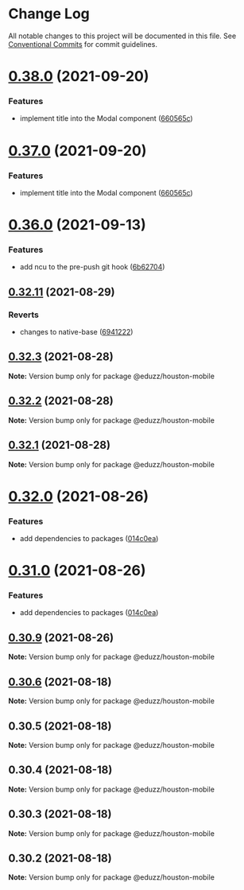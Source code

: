 # Change Log

All notable changes to this project will be documented in this file.
See [Conventional Commits](https://conventionalcommits.org) for commit guidelines.

# [0.38.0](https://github.com/eduzz/houston-mobile/compare/@eduzz/houston-mobile@0.36.0...@eduzz/houston-mobile@0.38.0) (2021-09-20)


### Features

* implement title into the Modal component ([660565c](https://github.com/eduzz/houston-mobile/commit/660565c82fcfc26a30bc83022a23a51a6102a872))





# [0.37.0](https://github.com/eduzz/houston-mobile/compare/@eduzz/houston-mobile@0.36.0...@eduzz/houston-mobile@0.37.0) (2021-09-20)


### Features

* implement title into the Modal component ([660565c](https://github.com/eduzz/houston-mobile/commit/660565c82fcfc26a30bc83022a23a51a6102a872))





# [0.36.0](https://github.com/eduzz/houston-mobile/compare/@eduzz/houston-mobile@0.32.11...@eduzz/houston-mobile@0.36.0) (2021-09-13)


### Features

* add ncu to the pre-push git hook ([6b62704](https://github.com/eduzz/houston-mobile/commit/6b62704349dc9490e1404790732fff209c1e6b0a))





## [0.32.11](https://github.com/eduzz/houston-mobile/compare/@eduzz/houston-mobile@0.32.3...@eduzz/houston-mobile@0.32.11) (2021-08-29)


### Reverts

* changes to native-base ([6941222](https://github.com/eduzz/houston-mobile/commit/69412222df864b26dc7dabf10eed17a6ff55d157))





## [0.32.3](https://github.com/eduzz/houston-mobile/compare/@eduzz/houston-mobile@0.32.2...@eduzz/houston-mobile@0.32.3) (2021-08-28)

**Note:** Version bump only for package @eduzz/houston-mobile





## [0.32.2](https://github.com/eduzz/houston-mobile/compare/@eduzz/houston-mobile@0.32.0...@eduzz/houston-mobile@0.32.2) (2021-08-28)

**Note:** Version bump only for package @eduzz/houston-mobile





## [0.32.1](https://github.com/eduzz/houston-mobile/compare/@eduzz/houston-mobile@0.32.0...@eduzz/houston-mobile@0.32.1) (2021-08-28)

**Note:** Version bump only for package @eduzz/houston-mobile





# [0.32.0](https://github.com/eduzz/houston-mobile/compare/@eduzz/houston-mobile@0.30.9...@eduzz/houston-mobile@0.32.0) (2021-08-26)


### Features

* add dependencies to packages ([014c0ea](https://github.com/eduzz/houston-mobile/commit/014c0ea2b1caf71fbf1c1d4fffcd57837ecb42a3))





# [0.31.0](https://github.com/eduzz/houston-mobile/compare/@eduzz/houston-mobile@0.30.9...@eduzz/houston-mobile@0.31.0) (2021-08-26)


### Features

* add dependencies to packages ([014c0ea](https://github.com/eduzz/houston-mobile/commit/014c0ea2b1caf71fbf1c1d4fffcd57837ecb42a3))





## [0.30.9](https://github.com/eduzz/houston-mobile/compare/@eduzz/houston-mobile@0.30.5...@eduzz/houston-mobile@0.30.9) (2021-08-26)

**Note:** Version bump only for package @eduzz/houston-mobile





## [0.30.6](https://github.com/eduzz/houston-mobile/compare/@eduzz/houston-mobile@0.30.5...@eduzz/houston-mobile@0.30.6) (2021-08-18)

**Note:** Version bump only for package @eduzz/houston-mobile





## 0.30.5 (2021-08-18)

**Note:** Version bump only for package @eduzz/houston-mobile





## 0.30.4 (2021-08-18)

**Note:** Version bump only for package @eduzz/houston-mobile





## 0.30.3 (2021-08-18)

**Note:** Version bump only for package @eduzz/houston-mobile





## 0.30.2 (2021-08-18)

**Note:** Version bump only for package @eduzz/houston-mobile
